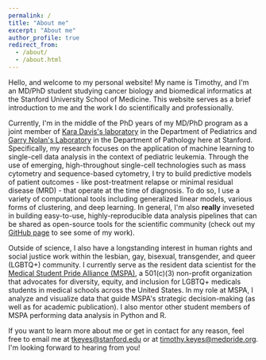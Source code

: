 ```yaml
---
permalink: /
title: "About me"
excerpt: "About me"
author_profile: true
redirect_from: 
  - /about/
  - /about.html
---
```


Hello, and welcome to my personal website! My name is Timothy, and I'm an MD/PhD student studying cancer biology and biomedical informatics at the Stanford University School of Medicine. This website serves as a brief introduction to me and the work I do scientifically and professionally.

Currently, I'm in the middle of the PhD years of my MD/PhD program as a joint member of [Kara Davis's laboratory](https://med.stanford.edu/kldavislab/people.html) in the Department of Pediatrics and [Garry Nolan's Laboratory](http://web.stanford.edu/group/nolan/) in the Department of Pathology here at Stanford. Specifically, my research focuses on the application of machine learning to single-cell data analysis in the context of pediatric leukemia. Through the use of emerging, high-throughout single-cell technologies such as mass cytometry and sequence-based cytometry, I try to build predictive models of patient outcomes - like post-treatment relapse or minimal residual disease (MRD) - that operate at the time of diagnosis. To do so, I use a variety of computational tools including generalized linear models, various forms of clustering, and deep learning. In general, I'm also **really** inveseted in building easy-to-use, highly-reproducible data analysis pipelines that can be shared as open-source tools for the scientific community (check out my [GitHub page](https://github.com/keyes-timothy) to see some of my work).

Outside of science, I also have a longstanding interest in human rights and social justice work within the lesbian, gay, bisexual, transgender, and queer (LGBTQ+) community. I currently serve as the resident data scientist for the [Medical Student Pride Alliance (MSPA)](https://www.medpride.org/), a 501(c)(3) non-profit organization that advocates for diversity, equity, and inclusion for LGBTQ+ medicals students in medical schools across the United States. In my role at MSPA, I analyze and visualize data that guide MSPA's strategic decision-making (as well as for academic publication). I also mentor other student members of MSPA performing data analysis in Python and R.

If you want to learn more about me or get in contact for any reason, feel free to email me at tkeyes@stanford.edu or at timothy.keyes@medpride.org. I'm looking forward to hearing from you! 
